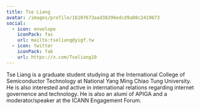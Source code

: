 ```yaml
---
title: Tse Liang
avatar: /images/profile/1b107673aad38296edcd9a08c2419673
social:
  - icon: envelope
    iconPack: fas
    url: mailto:tseliang@yigf.tw
  - icon: twitter
    iconPack: fab
    url: https://x.com/Tseliang10
---
```

Tse Liang is a graduate student studying at the International College of Semiconductor Technology at National Yang Ming Chiao Tung University. He is also interested and active in international relations regarding internet governence and technology. He is also an alumi of APIGA and a moderator/speaker at the ICANN Engagement Forum.
